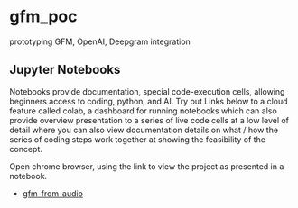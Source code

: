 # gfm_poc
prototyping GFM, OpenAI, Deepgram integration
## Jupyter Notebooks 
Notebooks provide documentation, special code-execution cells, allowing beginners access to coding, python, and AI. Try out Links below to a cloud feature called colab, a dashboard for running notebooks which can also provide overview presentation to a series of live code cells at a low level of detail where you can also view documentation details on what / how the series of coding steps work together at showing the feasibility of the concept.
  
Open chrome browser, using the link to view the project as presented in a notebook. 
  
- 	[gfm-from-audio](https://colab.research.google.com/github/rowntreerob/gfm_poc/blob/master/audio_to_gfm.ipynb) 

